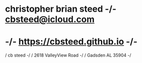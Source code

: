 # christopher brian steed  -/-  cbsteed@icloud.com  
# -/-   https://cbsteed.github.io   -/-      
/ cb steed -/
/ 2618 ValleyView Road -/ 
/ Gadsden AL 35904 -/
